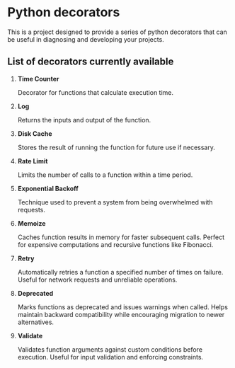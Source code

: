 # Python decorators

This is a project designed to provide a series of python decorators that can be useful in diagnosing and developing your projects.

## List of decorators currently available

1. **Time Counter**

   Decorator for functions that calculate execution time.

2. **Log**

   Returns the inputs and output of the function.

3. **Disk Cache**

   Stores the result of running the function for future use if necessary.

4. **Rate Limit**

   Limits the number of calls to a function within a time period.

5. **Exponential Backoff**

   Technique used to prevent a system from being overwhelmed with requests.

6. **Memoize**

   Caches function results in memory for faster subsequent calls. Perfect for expensive computations and recursive functions like Fibonacci.

7. **Retry**

   Automatically retries a function a specified number of times on failure. Useful for network requests and unreliable operations.

8. **Deprecated**

   Marks functions as deprecated and issues warnings when called. Helps maintain backward compatibility while encouraging migration to newer alternatives.

9. **Validate**

   Validates function arguments against custom conditions before execution. Useful for input validation and enforcing constraints.
